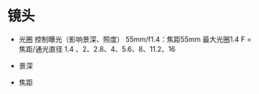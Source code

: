 # 镜头
- 光圈
	控制曝光（影响景深、照度）
	55mm/f1.4：焦距55mm 最大光圈1.4
	F = 焦距/通光直径
	1.4 、2、2.8、4、5.6、8、11.2、16

- 景深
- 焦距
